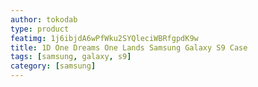 ```yaml
---
author: tokodab
type: product
featimg: 1j6ibjdA6wPfWku2SYQleciWBRfgpdK9w
title: 1D One Dreams One Lands Samsung Galaxy S9 Case
tags: [samsung, galaxy, s9]
category: [samsung]
---
```


